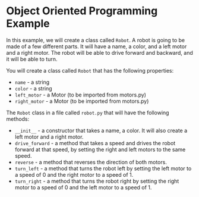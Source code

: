 # Object Oriented Programming Example

In this example, we will create a class called `Robot`. A robot is going to be
made of a few different parts. It will have a name, a color, and a left motor and a right motor.
The robot will be able to drive forward and backward, and it will be able to turn.

You will create a class called `Robot` that has the following properties:

* `name` - a string
* `color` - a string
* `left_motor` - a Motor (to be imported from motors.py)
* `right_motor` - a Motor (to be imported from motors.py)

The `Robot` class in a file called `robot.py` that will have the following methods:

* `__init__` - a constructor that takes a name, a color. It will also create a left motor and a right motor.
* `drive_forward` - a method that takes a speed and drives the robot forward at that speed, by setting the right and left motors to the same speed.
* `reverse` - a method that reverses the direction of both motors.
* `turn_left` - a method that turns the robot left by setting the left motor to a speed of 0 and the right motor to a speed of 1.
* `turn_right` - a method that turns the robot right by setting the right motor to a speed of 0 and the left motor to a speed of 1.


